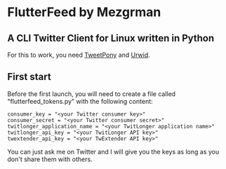 FlutterFeed by Mezgrman
=======================

A CLI Twitter Client for Linux written in Python
------------------------------------------------

For this to work, you need [TweetPony](https://github.com/Mezgrman/TweetPony) and [Urwid](http://excess.org/urwid/).

First start
-----------

Before the first launch, you will need to create a file called "flutterfeed_tokens.py" with the following content:

	consumer_key = "<your Twitter consumer key>"
	consumer_secret = "<your Twitter consumer secret>"
	twitlonger_application_name = "<your TwitLonger application name>"
	twitlonger_api_key = "<your TwitLonger API key>"
	twextender_api_key = "<your TwExtender API key>"

You can just ask me on Twitter and I will give you the keys as long as you don't share them with others.
